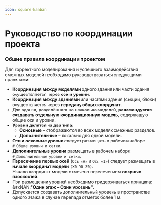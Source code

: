 ```yaml
---
icon: square-kanban
---
```


# Руководство по координации проекта

### Общие правила координации проектом

Для корректного моделирования и успешного взаимодействия смежных моделей необходимо руководствоваться следующими правилами:

* **Координация между моделями** одного здания или части здания осуществляется через **оси и уровни**.
* **Координация между зданиями** или частями здания (секции, блоки) осуществляется через **передачу общих координат**.
* Для здания, разделённого на несколько моделей, **рекомендуется создавать отдельную координационную модель**, содержащую общие оси и уровни.
* **Уровни делятся на два типа**:
  * **Основные** – отображаются во всех моделях смежных разделов.
  * **Дополнительные** – локально для одной модели.
* **Оси и основные уровни** следует размещать в рабочем наборе `#_Общие уровни и сетки`.
* **Дополнительные уровни** размещать в рабочем наборе `#_Дополнительные уровни и сетки`.
* **Пересечение первых осей** (`Ось «А»` и `Ось «1»`) следует размещать в **начале координат модели** `(X0 Y0 Z0)`.\
  Начало координат модели отмечено пересечением **опорных плоскостей**.
* При размещении уровней необходимо придерживаться принципа:\
  &#xNAN;**"Один этаж – Один уровень".**
* Допускается создавать дополнительный уровень в пространстве одного этажа в случае перепада отметок более 1 м.
